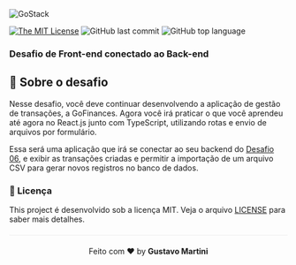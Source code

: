 <img alt="GoStack" src="https://storage.googleapis.com/golden-wind/bootcamp-gostack/header-desafios.png" />

[![The MIT License](https://img.shields.io/badge/license-MIT-green.svg?style=flat-square)](http://github.com/martinigustavo/desafio-fundamentos-reactjs/LICENSE.md)
![GitHub last commit](https://img.shields.io/github/last-commit/martinigustavo/desafio-fundamentos-reactjs?color=green)
![GitHub top language](https://img.shields.io/github/languages/top/martinigustavo/desafio-fundamentos-reactjs)

</div>
</p>



### Desafio de Front-end conectado ao Back-end

## :rocket: Sobre o desafio

Nesse desafio, você deve continuar desenvolvendo a aplicação de gestão de transações, a GoFinances. Agora você irá praticar o que você aprendeu até agora no React.js junto com TypeScript, utilizando rotas e envio de arquivos por formulário.

Essa será uma aplicação que irá se conectar ao seu backend do [Desafio 06](https://github.com/martinigustavo/desafio-database-upload), e exibir as transações criadas e permitir a importação de um arquivo CSV para gerar novos registros no banco de dados.

### :memo: Licença

This project é desenvolvido sob a licença MIT. Veja o arquivo [LICENSE](LICENSE.md) para saber mais detalhes.

<p align="center" style="margin-top: 20px; border-top: 1px solid #eee; padding-top: 20px;">Feito com ❤️ by <strong> Gustavo Martini </p>
